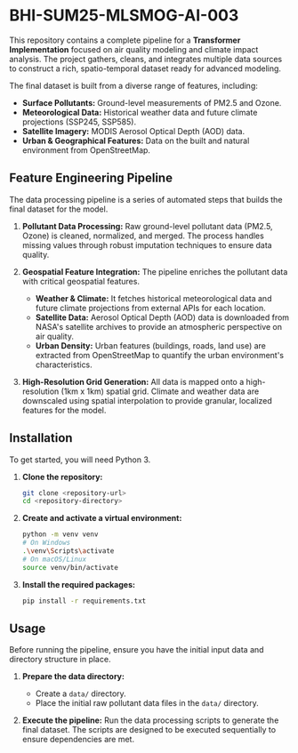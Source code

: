 # BHI-SUM25-MLSMOG-AI-003

This repository contains a complete pipeline for a **Transformer Implementation** focused on air quality modeling and climate impact analysis. The project gathers, cleans, and integrates multiple data sources to construct a rich, spatio-temporal dataset ready for advanced modeling.

The final dataset is built from a diverse range of features, including:
- **Surface Pollutants:** Ground-level measurements of PM2.5 and Ozone.
- **Meteorological Data:** Historical weather data and future climate projections (SSP245, SSP585).
- **Satellite Imagery:** MODIS Aerosol Optical Depth (AOD) data.
- **Urban & Geographical Features:** Data on the built and natural environment from OpenStreetMap.

## Feature Engineering Pipeline

The data processing pipeline is a series of automated steps that builds the final dataset for the model.

1.  **Pollutant Data Processing:** Raw ground-level pollutant data (PM2.5, Ozone) is cleaned, normalized, and merged. The process handles missing values through robust imputation techniques to ensure data quality.

2.  **Geospatial Feature Integration:** The pipeline enriches the pollutant data with critical geospatial features.
    - **Weather & Climate:** It fetches historical meteorological data and future climate projections from external APIs for each location.
    - **Satellite Data:** Aerosol Optical Depth (AOD) data is downloaded from NASA's satellite archives to provide an atmospheric perspective on air quality.
    - **Urban Density:** Urban features (buildings, roads, land use) are extracted from OpenStreetMap to quantify the urban environment's characteristics.

3.  **High-Resolution Grid Generation:** All data is mapped onto a high-resolution (1km x 1km) spatial grid. Climate and weather data are downscaled using spatial interpolation to provide granular, localized features for the model.

## Installation

To get started, you will need Python 3.

1.  **Clone the repository:**
    ```bash
    git clone <repository-url>
    cd <repository-directory>
    ```

2.  **Create and activate a virtual environment:**
    ```bash
    python -m venv venv
    # On Windows
    .\venv\Scripts\activate
    # On macOS/Linux
    source venv/bin/activate
    ```

3.  **Install the required packages:**
    ```bash
    pip install -r requirements.txt
    ```

## Usage

Before running the pipeline, ensure you have the initial input data and directory structure in place.

1.  **Prepare the data directory:**
    - Create a `data/` directory.
    - Place the initial raw pollutant data files in the `data/` directory.

2.  **Execute the pipeline:**
    Run the data processing scripts to generate the final dataset. The scripts are designed to be executed sequentially to ensure dependencies are met.
